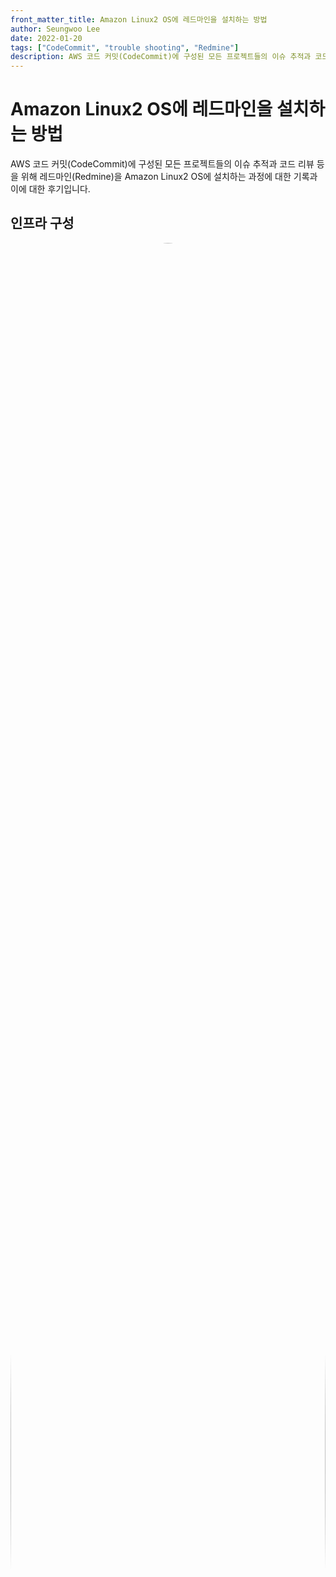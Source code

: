 ```yaml
---
front_matter_title: Amazon Linux2 OS에 레드마인을 설치하는 방법
author: Seungwoo Lee
date: 2022-01-20
tags: ["CodeCommit", "trouble shooting", "Redmine"]
description: AWS 코드 커밋(CodeCommit)에 구성된 모든 프로젝트들의 이슈 추적과 코드 리뷰 등을 위해 레드마인(Redmine)을 Amazon Linux2 OS에  설치하는 과정에 대한 기록과 이에 대한 후기입니다.
---
```


# Amazon Linux2 OS에 레드마인을 설치하는 방법

AWS 코드 커밋(CodeCommit)에 구성된 모든 프로젝트들의 이슈 추적과 코드 리뷰 등을 위해 레드마인(Redmine)을 Amazon Linux2 OS에  설치하는 과정에 대한 기록과 이에 대한 후기입니다.

## 인프라 구성

<img src="./img/redmine_architecture.png" width="100%" height="100%" style="border-radius:50% !important">

레드마인 EC2 인스턴스를 차후에는 프라이빗(private) 환경으로 이동할 것을 고려해서 서브넷을 구성했습니다. 실제 설치는 퍼블릭(public) 서브넷의 EC2에서 진행했습니다.

- vpc x 1(10.200.0.0/16) (redmine-vpc)
- subnet x 4 (redmine-pub-2a, redmine-pub-2c, redmine-pri-2a, redmine-pri-2c )
- 라우팅 테이블 x 2 (redmine-pub-rt, redmine-pri-rt)
- 인터넷 게이트웨이 (redmine-igw)
- route53 - 도메인 추가
- ACM 인증서 발급 - https 서비스를 위해 인증서 발급
- 보안그룹 (redmine-elb-sg, redmine-web-sg)
  - elb: 인바운드 443 포트 any 허용
  - web: 인바운드 80포트 redmine-elb-sg만 허용, 22포트 사무실만 허용
- ELB: 로드밸런서 (REDMINE-ALB), 타겟 그룹(REDMINE-ALB-TG)
  - 80포트는 443으로 리다이렉트 (ACM인증서 사용)
  - 443포트는 EC2 80포트로 포트포워딩
- EC2 (t2.medium, redmine 설치)

## 설치 과정

### 1. 데이터베이스 구성

#### mariadb 설치

```bash
## 설치 및 설정
sudo yum install -y mariadb-server mysql-devel
sudo mysql_secure_installation

## 부팅 자동 실행
sudo systemctl stop mariadb

## 서비스 시작 종료
sudo systemctl start mariadb
sudo systemctl enable mariadb
```

#### 데이터 베이스 생성

```sql
CREATE DATABASE redmine CHARACTER SET utf8;
CREATE USER 'redmine'@'localhost' IDENTIFIED BY 'redmine';
GRANT ALL PRIVILEGES ON redmine.* TO 'redmine'@'localhost';
```

### 2. 종속성 설치

#### 패키지 업데이트 및 설치

```bash
sudo yum -y update 
sudo yum -y install git make gcc-c++ patch libicu-devel readline-devel libxml2-devel libxslt-devel ImageMagick ImageMagick-devel openssl-devel libcurl-devel curl
```

#### ruby 2.5 이후 버전 설치

```bash
# rbenv 설치
git clone https://github.com/rbenv/rbenv.git ~/.rbenv
echo 'export PATH="$HOME/.rbenv/bin:$PATH"' >> ~/.bash_profile
echo 'eval "$(rbenv init -)"' >> ~/.bash_profile
source .bash_profile
git clone https://github.com/rbenv/ruby-build.git ~/.rbenv/plugins/ruby-build

# ruby 2.7 설치
rbenv install 2.7.5
rbenv global 2.7.5
rbenv rehash
```

### 3. Gem 설치 및 데이터베이스 스키마 생성

```bash
# install 
wget https://www.redmine.org/releases/redmine-4.2.3.tar.gz
tar xvfz redmine-4.2.3.tar.gz
mv redmine-4.2.3 /var/www/
export REDMINE=/var/www/redmine-4.2.3
cd $REDMINE

# database 연결 설정
cp config/database.yml.example config/database.yml
vim config/database.yml

# bundle install
bundle install --without development test
bundle exec rake generate_secret_token

# create database schema
RAILS_ENV=production bundle exec rake db:migrate
RAILS_ENV=production REDMINE_LANG=ko bundle exec rake redmine:load_default_data
```

### 4. 파일 시스템 권한 설정

```bash
mkdir -p tmp tmp/pdf public/plugin_assets
sudo chown -R nginx:nginx files log tmp public/plugin_assets
sudo chmod -R 755 files log tmp public/plugin_assets

# Note: If you have files in these directories (e.g. restore files from backup), make sure these files are not executable.
sudo find files log tmp public/plugin_assets -type f -exec chmod -x {} +
```

### 5. 테스트

```bash
bundle exec rails server webrick -e production
```

- <http://localhost:3000> 으로 접속
  - login: admin
  - password: admin (초기 패스워드)

:::warning
webrick 은 production 으로 적합하지 않으니 그대로 사용하지 않습니다.
:::

### 6. nginx + passenger

production 환경을 위해서 nginx를 설치하는 과정입니다.

```bash
gem install passenger
sudo -s -E
/home/ec2-user/.rbenv/versions/2.7.5/bin/ruby /home/ec2-user/.rbenv/versions/2.7.5/lib/ruby/gems/2.7.0/gems/passenger-6.0.12/bin/passenger-install-nginx-module
```

nginx 시작 및 종료

```bash
# nginx 시작
sudo /opt/nginx/sbin/nginx

# nginx 종료
sudo pkill -9 nginx
```

## 기타 설정

### 레드마인 플러그인 설치

- 설치할 플러그인을 `/var/www/redmine-4.2.3/plugins` 에 위치 시킵니다.
- `/var/www/redmine-4.2.3/` 에서 다음 명령어를 실행 하고 nginx 서비스를 재시작합니다.

```bash
rake redmine:plugins:migrate RAILS_ENV=production
```

### 이메일 서버 설정하기

config 폴더에 있는 예제 파일을 복사하고 sendmail 서비스를 사용하는 설정을 추가합니다. 다른 메일 서버를 설정하려는 경우 공식 문서를 참고해 주세요.

```bash
cp configuration.yml.example configuration.yml
vim configuration.yml
```

```yml
production:
  email_delivery:
    delivery_method: :sendmail
```

## 설치 후기

설치를 진행하면서 크게 두 가지의 어려움이 있었습니다.

첫 번째는 Amazon Linux OS에 루비를 2.5 이후 버전으로 설치하는 부분입니다. 버전 선택은 레드마인 설치 가이드 공식문서에서 "루비(Ruby) 커뮤니티에서 루비 2.5 및 이전 버전에 대한 지원이 종료되었습니다."라는 문구와 "레드마인 4.2는 Ruby 2.7.2 이상을 사용하세요"라는 문구가 있었기 때문에 2.7.5 버전을 선택하게 되었습니다. 다행히도 노드(node.js)의 `nvm`과 같이 루비를 버전별로 관리할 수 있는 `rbenv`을 통해서 해결할 수 있었습니다.

두 번째로는 프로덕션 환경을 위해 webrick을 대신할 서버를 결정하고 설치하는 과정입니다. 설치를 진행하면서 레드마인은 루비로 작성된 MVC 패턴을 이용하는 오픈 소스 웹 프레임워크인 루비 온 레일즈(Ruby on Rails)로 개발되었고 엔지닉스(nginx)로 서비스하기 위해서는 패신저(passenger)를 설치하고 관련 설정을 엔지닉스에 추가해야 된다는 것까지 알게 되었습니다.

그래서 처음으로 시도한 방법이 yum으로 설치한 엔지닉스의 설정 파일에 젬(gem)으로 설치한 패신저에 관한 설정을 추가한 것인데 정상적으로 동작하지 않는 겁니다. 추가 검색을 통해서 yum으로 설치된 엔지닉스는 삭제를 하고 젬을 통해 패신저를 설치할 때 제공되는 옵션으로 엔지닉스를 함께 설치함으로 알 수 없던 패신저 설정이 엔지닉스 설정 파일에 자동 추가되면서 이 문제를 해결할 수 있었습니다.

## 참고링크

- <https://altkeycode.tistory.com/12>
- <https://www.redmine.org/projects/redmine/wiki/RedmineInstall>
- <https://www.redmine.org/projects/redmine/wiki/EmailConfiguration>

<Comment/>
